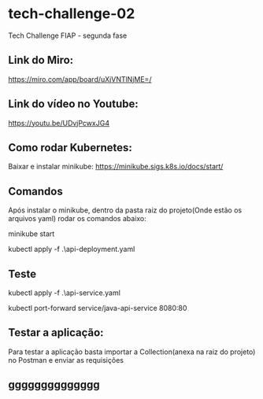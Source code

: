 # tech-challenge-02
Tech Challenge FIAP - segunda fase

## Link do Miro:
https://miro.com/app/board/uXjVNTlNjME=/

## Link do vídeo no Youtube:
https://youtu.be/UDvjPcwxJG4

## Como rodar Kubernetes:
Baixar e instalar minikube: https://minikube.sigs.k8s.io/docs/start/

## Comandos
Após instalar o minikube, dentro da pasta raiz do projeto(Onde estão os arquivos yaml) rodar os comandos abaixo:

minikube start  

kubectl apply -f .\api-deployment.yaml  

## Teste

kubectl apply -f .\api-service.yaml  

kubectl port-forward service/java-api-service 8080:80 

## Testar a aplicação:
Para testar a aplicação basta importar a Collection(anexa na raiz do projeto) no Postman e enviar as requisições

## gggggggggggggg
